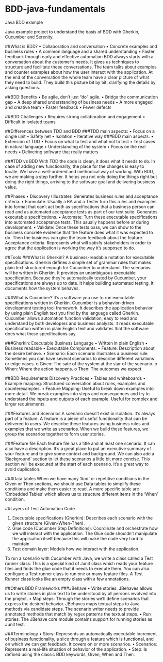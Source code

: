 # BDD-java-fundamentals
Java BDD example

Java example project to understand the basis of BDD with Gherkin, Cucumber and Serenity.

##What is BDD?
•	Collaboration and conversation
•	Concrete examples and business rules
•	A common language and a shared understanding
•	Faster feedback through early and effective automation
BDD always starts with a conversation about the customer’s needs. It gives us techniques to structure and facilitate these conversations. The team talks about examples and counter examples about how the user interact with the application. At the end of the conversation the whole team have a clear picture of what they need to build. They build this picture bit by bit, clarifying the details by asking questions. 

##BDD Benefits
•	Be agile, don’t just “do” agile.
•	Bridge the communication gap
•	A deep shared understanding of business needs
•	A more engaged and creative team
•	Faster feedback
•	Fewer defects

##BDD Challenges
•	Requires strong collaboration and engagement
•	Difficult in isolated teams

##Differences between TDD and BDD
###TDD main aspects:
•	Focus on a single unit
•	Safety net
•	Isolation 
•	Iterative way
###BDD main aspects:
•	Extension of TDD
•	Focus on what to test and what not to test
•	Test cases in natural language
•	Understanding of the system
•	Focus on the real needs
•	Delivering software that really matters

###TDD vs BDD
With TDD the code is clean, it does what it needs to do. In case of adding new functionality, the place for the changes is easy to locate. We have a well-ordered and methodical way of working. With BDD, we are making a step further. It helps you not only doing the things right but doing the right things, arriving to the software goal and delivering business value.

##Phases
•	Discovery (Illustrate): Generates business rules and acceptance criteria.
•	Formulate: Usually a BA and a Tester turn this rules and examples into format that can’t act both as specifications that a business person can read and as automated acceptance tests as part of our test suite. Generates executable specifications.
•	Automate: Turn these executable specifications into automated acceptance tests. This usually happens before or during development.
•	Validate: Once these tests pass, we can show to the business concrete evidence that the feature does what it was expected to do. Then the business can give the team feedback about the feature.
Acceptance criteria: Represents what will satisfy stakeholders in order to agree that the application is working the way it’s supposed to do. 

##Tools
###What is Gherkin?
A business-readable notation for executable specifications.
Gherkin defines a simple set of grammar rules that makes plain text structured enough for Cucumber to understand. The scenarios will be written in Gherkin. It provides an unambiguous executable specification. Because they’re automatically tested by Cucumber, your specifications are always up to date. It helps building automated testing. It documents how the system behaves.

###What is Cucumber?
It’s a software you use to run executable specifications written in Gherkin.
Cucumber is a behavior-driven development testing tool framework. It describes the application behavior by using plain English text you find by the language called Gherkin. Cucumber allows automation function validation, easy to read and understand by both developers and business analysts. It reads executable specification written in plain English text and validates that the software does what those specifications say.

###Gherkin: Executable Business Language
•	Written in plain English
•	Business readable
•	Executable
Components:
•	Feature: Description about the desire behave.
•	Scenario: Each scenario illustrates a business rule. Sometimes you can have several scenarios to describe different variations or edge cases.
o	Given: The sate of the system at the star of the scenario.
o	When: Where the action happens.
o	Then: The outcomes we expect.

##BDD Requirements Discovery Practices
•	Tables and whiteboards
•	Example mapping: Structured conversation about rules, examples and counterexamples.
•	Feature Mapping: Useful to break down examples into more detail. We break examples into steps and consequences and try to understand the inputs and outputs of each example. Useful for complex and larger requirements.

###Features and Scenarios
A scenario doesn’t exist in isolation. It’s always part of a feature. A feature is a piece of useful functionality that can be delivered to users. We describe these features using business rules and examples that we write as scenarios. When we build these features, we group the scenarios together to form user stories.

###Feature file
Each feature file has a title and at least one scenario. It can also have a description. It’s a great place to put an executive summary of your feature and to give some context and background.
We can also add a ‘Background’ section to let these scenarios a little bit more concise. This section will be executed at the start of each scenario. It’s a great way to avoid duplication.

###Data tables
When we have many ‘And’ or repetitive conditions in the Given or Then sections, we should use Data tables to simplify these conditions and make them easier to read. A more specific table are ‘Embedded Tables’ which allows us to structure different items in the ‘When’ condition.

##Layers of Test Automation Code
1.	Executable specifications (Gherkin): Describes each scenario with the given structure (Given-When-Then).
2.	Glue code (Cucumber Step Definitions): Coordinate and orchestrate how we will interact with the application. The Glue code shouldn’t manipulate the application itself because this will make the code very hard to maintain.
3.	Test domain layer: Models how we interact with the application.

To run a scenario with Cucumber with Java, we write a class called a Test runner class. This is a special kind of Junit class which reads your feature files and finds the glue code that it needs to execute them. You can also configure a Test runner class to run one or many feature files.
A Test Runner class looks like an empty class with a few annotations.

##Others BDD Frameworks
###JBehave
•	Write stories: JBehaves allows us to write stories in plain text to be understood by all persons involved into the project. 
•	Map steps: Through the stories we’ll define scenarios that express the desired behavior. JBehaves maps textual steps to Java methods via candidate steps. The scenario writer needs to provide annotated methods that match by regex patterns the textual steps. 
•	Run stories: The JBehave core module contains support for running stories as Junit test.

###Terminology
•	Story: Represents an automatically executable increment of business functionality, a slice through a feature which is functional, and on which we can get feedback. It covers on or more scenarios.
•	Scenarios: Represents a real-life situation of behavior of the application.
•	Step: Is defined using the classic BDD keywords, Given, When and Then.
